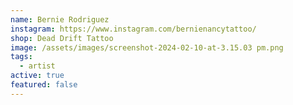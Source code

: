 ```yaml
---
name: Bernie Rodriguez
instagram: https://www.instagram.com/bernienancytattoo/
shop: Dead Drift Tattoo
image: /assets/images/screenshot-2024-02-10-at-3.15.03 pm.png
tags:
  - artist
active: true
featured: false
---
```

